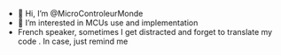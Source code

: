 - 👋 Hi, I’m @MicroControleurMonde
- 👀 I’m interested in MCUs use and implementation
- French speaker, sometimes I get distracted and forget to translate my code . In case, just remind me

<!---
MicroControleurMonde/MicroControleurMonde is a ✨ special ✨ repository because its `README.md` (this file) appears on your GitHub profile.
You can click the Preview link to take a look at your changes.
--->
